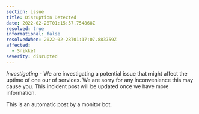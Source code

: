 ```yaml
---
section: issue
title: Disruption Detected
date: 2022-02-28T01:15:57.754868Z
resolved: true
informational: false
resolvedWhen: 2022-02-28T01:17:07.883759Z
affected:
  - Snikket
severity: disrupted
---
```

*Investigating* - We are investigating a potential issue that might affect the uptime of one our of services. We are sorry for any inconvenience this may cause you. This incident post will be updated once we have more information.

This is an automatic post by a monitor bot.
        